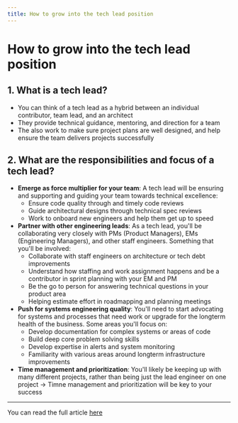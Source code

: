 ```yaml
---
title: How to grow into the tech lead position
---
```


# How to grow into the tech lead position

## 1. What is a tech lead?
- You can think of a tech lead as a hybrid between an individual contributor, team lead, and an architect
- They provide technical guidance, mentoring, and direction for a team
- The also work to make sure project plans are well designed, and help ensure the team delivers projects successfully

## 2. What are the responsibilities and focus of a tech lead?
- <b> Emerge as force multiplier for your team</b>: A tech lead will be ensuring and supporting and guiding your team towards technical excellence:
    * Ensure code quality through and timely code reviews
    * Guide architectural designs through technical spec reviews
    * Work to onboard new engineers and help them get up to speed
- <b>Partner with other engineering leads</b>: As a tech lead, you'll be collaborating very closely with PMs (Product Managers), EMs (Engineering Managers), and other staff engineers. Something that you'll be involved:
    * Collaborate with staff engineers on architecture or tech debt improvements
    * Understand how staffing and work assignment happens and be a contributor in sprint planning with your EM and PM
    * Be the go to person for answering technical questions in your product area
    * Helping estimate effort in roadmapping and planning meetings
- <b>Push for systems engineering quality</b>: You'll need to start advocating for systems and processes that need work or upgrade for the longterm health of the business. Some areas you'll focus on:
    * Develop documentation for complex systems or areas of code
    * Build deep core problem solving skills
    * Develop expertise in alerts and system monitoring
    * Familiarity with various areas around longterm infrastructure improvements
- <b>Time management and prioritization</b>: You'll likely be keeping up with many different projects, rather than being just the lead engineer on one project &rarr; Timne management and prioritization will be key to your success

---

You can read the full article [here](https://levelupsoftwareengineering.substack.com/p/how-to-grow-into-the-tech-lead-position?utm_source=profile&utm_medium=reader2)
